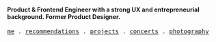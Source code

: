 #### Product & Frontend Engineer with a strong UX and entrepreneurial background. Former Product Designer.
<p>
  <samp>
    <a href="https://victorsantos.work" target="_blank">me</a> .
    <a href="https://victorsantos.work/#recommendations" target="_blank">recommendations</a> .
    <a href="https://victorsantos.work/#projects" target="_blank">projects</a> .
    <a href="https://victor.sawthat.band" target="_blank">concerts</a> .
    <a href="https://instagram.com/hunter.graphy" target="_blank">photography</a>
  </samp>
</p>
